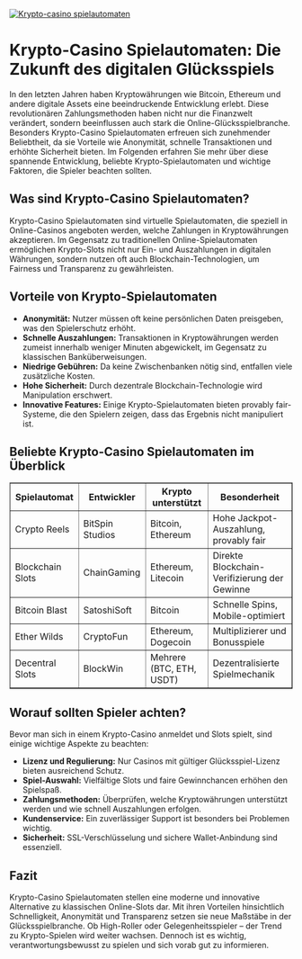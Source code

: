 [![Krypto-casino spielautomaten](https://123-caf.pages.dev/gitsignup.png)](https://vrmoo.ru/Bt82HjjY)

<h1>Krypto-Casino Spielautomaten: Die Zukunft des digitalen Glücksspiels</h1> <p>In den letzten Jahren haben Kryptowährungen wie Bitcoin, Ethereum und andere digitale Assets eine beeindruckende Entwicklung erlebt. Diese revolutionären Zahlungsmethoden haben nicht nur die Finanzwelt verändert, sondern beeinflussen auch stark die Online-Glücksspielbranche. Besonders Krypto-Casino Spielautomaten erfreuen sich zunehmender Beliebtheit, da sie Vorteile wie Anonymität, schnelle Transaktionen und erhöhte Sicherheit bieten. Im Folgenden erfahren Sie mehr über diese spannende Entwicklung, beliebte Krypto-Spielautomaten und wichtige Faktoren, die Spieler beachten sollten.</p>  <h2>Was sind Krypto-Casino Spielautomaten?</h2> <p>Krypto-Casino Spielautomaten sind virtuelle Spielautomaten, die speziell in Online-Casinos angeboten werden, welche Zahlungen in Kryptowährungen akzeptieren. Im Gegensatz zu traditionellen Online-Spielautomaten ermöglichen Krypto-Slots nicht nur Ein- und Auszahlungen in digitalen Währungen, sondern nutzen oft auch Blockchain-Technologien, um Fairness und Transparenz zu gewährleisten.</p>  <h2>Vorteile von Krypto-Spielautomaten</h2> <ul>   <li><strong>Anonymität:</strong> Nutzer müssen oft keine persönlichen Daten preisgeben, was den Spielerschutz erhöht.</li>   <li><strong>Schnelle Auszahlungen:</strong> Transaktionen in Kryptowährungen werden zumeist innerhalb weniger Minuten abgewickelt, im Gegensatz zu klassischen Banküberweisungen.</li>   <li><strong>Niedrige Gebühren:</strong> Da keine Zwischenbanken nötig sind, entfallen viele zusätzliche Kosten.</li>   <li><strong>Hohe Sicherheit:</strong> Durch dezentrale Blockchain-Technologie wird Manipulation erschwert.</li>   <li><strong>Innovative Features:</strong> Einige Krypto-Spielautomaten bieten provably fair-Systeme, die den Spielern zeigen, dass das Ergebnis nicht manipuliert ist.</li> </ul>  <h2>Beliebte Krypto-Casino Spielautomaten im Überblick</h2> <table border="1" cellspacing="0" cellpadding="6">   <thead>     <tr>       <th>Spielautomat</th>       <th>Entwickler</th>       <th>Krypto unterstützt</th>       <th>Besonderheit</th>     </tr>   </thead>   <tbody>     <tr>       <td>Crypto Reels</td>       <td>BitSpin Studios</td>       <td>Bitcoin, Ethereum</td>       <td>Hohe Jackpot-Auszahlung, provably fair</td>     </tr>     <tr>       <td>Blockchain Slots</td>       <td>ChainGaming</td>       <td>Ethereum, Litecoin</td>       <td>Direkte Blockchain-Verifizierung der Gewinne</td>     </tr>     <tr>       <td>Bitcoin Blast</td>       <td>SatoshiSoft</td>       <td>Bitcoin</td>       <td>Schnelle Spins, Mobile-optimiert</td>     </tr>     <tr>       <td>Ether Wilds</td>       <td>CryptoFun</td>       <td>Ethereum, Dogecoin</td>       <td>Multiplizierer und Bonusspiele</td>     </tr>     <tr>       <td>Decentral Slots</td>       <td>BlockWin</td>       <td>Mehrere (BTC, ETH, USDT)</td>       <td>Dezentralisierte Spielmechanik</td>     </tr>   </tbody> </table>  <h2>Worauf sollten Spieler achten?</h2> <p>Bevor man sich in einem Krypto-Casino anmeldet und Slots spielt, sind einige wichtige Aspekte zu beachten:</p> <ul>   <li><strong>Lizenz und Regulierung:</strong> Nur Casinos mit gültiger Glücksspiel-Lizenz bieten ausreichend Schutz.</li>   <li><strong>Spiel-Auswahl:</strong> Vielfältige Slots und faire Gewinnchancen erhöhen den Spielspaß.</li>   <li><strong>Zahlungsmethoden:</strong> Überprüfen, welche Kryptowährungen unterstützt werden und wie schnell Auszahlungen erfolgen.</li>   <li><strong>Kundenservice:</strong> Ein zuverlässiger Support ist besonders bei Problemen wichtig.</li>   <li><strong>Sicherheit:</strong> SSL-Verschlüsselung und sichere Wallet-Anbindung sind essenziell.</li> </ul>  <h2>Fazit</h2> <p>Krypto-Casino Spielautomaten stellen eine moderne und innovative Alternative zu klassischen Online-Slots dar. Mit ihren Vorteilen hinsichtlich Schnelligkeit, Anonymität und Transparenz setzen sie neue Maßstäbe in der Glücksspielbranche. Ob High-Roller oder Gelegenheitsspieler – der Trend zu Krypto-Spielen wird weiter wachsen. Dennoch ist es wichtig, verantwortungsbewusst zu spielen und sich vorab gut zu informieren.</p>